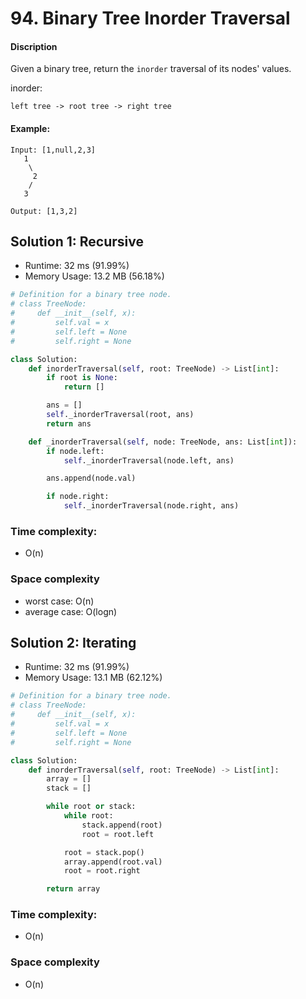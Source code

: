 # 94. Binary Tree Inorder Traversal

#### Discription

Given a binary tree, return the `inorder` traversal of its nodes' values.

inorder:

```
left tree -> root tree -> right tree
``` 

#### Example:

```
Input: [1,null,2,3]
   1
    \
     2
    /
   3

Output: [1,3,2]
```

## Solution 1: Recursive

- Runtime: 32 ms (91.99%)
- Memory Usage: 13.2 MB (56.18%)

```python
# Definition for a binary tree node.
# class TreeNode:
#     def __init__(self, x):
#         self.val = x
#         self.left = None
#         self.right = None

class Solution:
    def inorderTraversal(self, root: TreeNode) -> List[int]:
        if root is None:
            return []

        ans = []
        self._inorderTraversal(root, ans)
        return ans

    def _inorderTraversal(self, node: TreeNode, ans: List[int]):
        if node.left:
            self._inorderTraversal(node.left, ans)

        ans.append(node.val)

        if node.right:
            self._inorderTraversal(node.right, ans)
```

### Time complexity: 

- O(n)

### Space complexity

- worst case: O(n)
- average case: O(logn)

## Solution 2: Iterating

- Runtime: 32 ms (91.99%)
- Memory Usage: 13.1 MB (62.12%)

```python
# Definition for a binary tree node.
# class TreeNode:
#     def __init__(self, x):
#         self.val = x
#         self.left = None
#         self.right = None

class Solution:
    def inorderTraversal(self, root: TreeNode) -> List[int]:
        array = []
        stack = []

        while root or stack:
            while root:
                stack.append(root)
                root = root.left

            root = stack.pop()
            array.append(root.val)
            root = root.right

        return array
```

### Time complexity: 

- O(n)

### Space complexity

- O(n)
